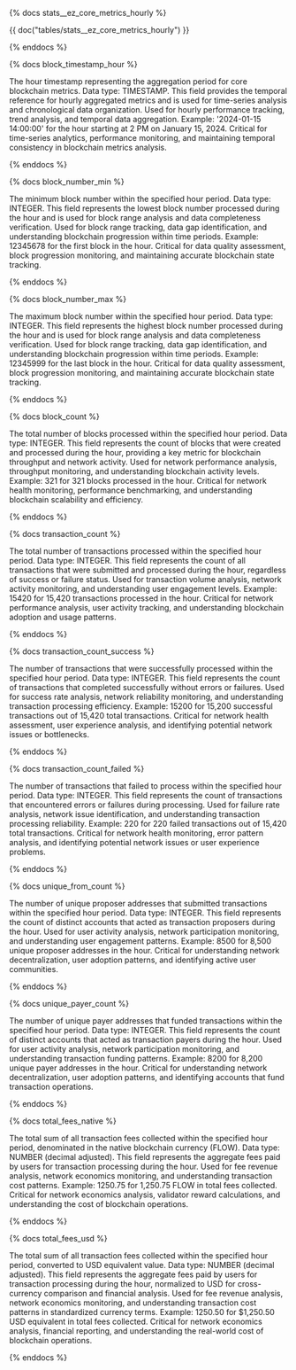 {% docs stats__ez_core_metrics_hourly %}

{{ doc("tables/stats__ez_core_metrics_hourly") }}

{% enddocs %}

{% docs block_timestamp_hour %}

The hour timestamp representing the aggregation period for core blockchain metrics. Data type: TIMESTAMP. This field provides the temporal reference for hourly aggregated metrics and is used for time-series analysis and chronological data organization. Used for hourly performance tracking, trend analysis, and temporal data aggregation. Example: '2024-01-15 14:00:00' for the hour starting at 2 PM on January 15, 2024. Critical for time-series analytics, performance monitoring, and maintaining temporal consistency in blockchain metrics analysis.

{% enddocs %}

{% docs block_number_min %}

The minimum block number within the specified hour period. Data type: INTEGER. This field represents the lowest block number processed during the hour and is used for block range analysis and data completeness verification. Used for block range tracking, data gap identification, and understanding blockchain progression within time periods. Example: 12345678 for the first block in the hour. Critical for data quality assessment, block progression monitoring, and maintaining accurate blockchain state tracking.

{% enddocs %}

{% docs block_number_max %}

The maximum block number within the specified hour period. Data type: INTEGER. This field represents the highest block number processed during the hour and is used for block range analysis and data completeness verification. Used for block range tracking, data gap identification, and understanding blockchain progression within time periods. Example: 12345999 for the last block in the hour. Critical for data quality assessment, block progression monitoring, and maintaining accurate blockchain state tracking.

{% enddocs %}

{% docs block_count %}

The total number of blocks processed within the specified hour period. Data type: INTEGER. This field represents the count of blocks that were created and processed during the hour, providing a key metric for blockchain throughput and network activity. Used for network performance analysis, throughput monitoring, and understanding blockchain activity levels. Example: 321 for 321 blocks processed in the hour. Critical for network health monitoring, performance benchmarking, and understanding blockchain scalability and efficiency.

{% enddocs %}

{% docs transaction_count %}

The total number of transactions processed within the specified hour period. Data type: INTEGER. This field represents the count of all transactions that were submitted and processed during the hour, regardless of success or failure status. Used for transaction volume analysis, network activity monitoring, and understanding user engagement levels. Example: 15420 for 15,420 transactions processed in the hour. Critical for network performance analysis, user activity tracking, and understanding blockchain adoption and usage patterns.

{% enddocs %}

{% docs transaction_count_success %}

The number of transactions that were successfully processed within the specified hour period. Data type: INTEGER. This field represents the count of transactions that completed successfully without errors or failures. Used for success rate analysis, network reliability monitoring, and understanding transaction processing efficiency. Example: 15200 for 15,200 successful transactions out of 15,420 total transactions. Critical for network health assessment, user experience analysis, and identifying potential network issues or bottlenecks.

{% enddocs %}

{% docs transaction_count_failed %}

The number of transactions that failed to process within the specified hour period. Data type: INTEGER. This field represents the count of transactions that encountered errors or failures during processing. Used for failure rate analysis, network issue identification, and understanding transaction processing reliability. Example: 220 for 220 failed transactions out of 15,420 total transactions. Critical for network health monitoring, error pattern analysis, and identifying potential network issues or user experience problems.

{% enddocs %}

{% docs unique_from_count %}

The number of unique proposer addresses that submitted transactions within the specified hour period. Data type: INTEGER. This field represents the count of distinct accounts that acted as transaction proposers during the hour. Used for user activity analysis, network participation monitoring, and understanding user engagement patterns. Example: 8500 for 8,500 unique proposer addresses in the hour. Critical for understanding network decentralization, user adoption patterns, and identifying active user communities.

{% enddocs %}

{% docs unique_payer_count %}

The number of unique payer addresses that funded transactions within the specified hour period. Data type: INTEGER. This field represents the count of distinct accounts that acted as transaction payers during the hour. Used for user activity analysis, network participation monitoring, and understanding transaction funding patterns. Example: 8200 for 8,200 unique payer addresses in the hour. Critical for understanding network decentralization, user adoption patterns, and identifying accounts that fund transaction operations.

{% enddocs %}

{% docs total_fees_native %}

The total sum of all transaction fees collected within the specified hour period, denominated in the native blockchain currency (FLOW). Data type: NUMBER (decimal adjusted). This field represents the aggregate fees paid by users for transaction processing during the hour. Used for fee revenue analysis, network economics monitoring, and understanding transaction cost patterns. Example: 1250.75 for 1,250.75 FLOW in total fees collected. Critical for network economics analysis, validator reward calculations, and understanding the cost of blockchain operations.

{% enddocs %}

{% docs total_fees_usd %}

The total sum of all transaction fees collected within the specified hour period, converted to USD equivalent value. Data type: NUMBER (decimal adjusted). This field represents the aggregate fees paid by users for transaction processing during the hour, normalized to USD for cross-currency comparison and financial analysis. Used for fee revenue analysis, network economics monitoring, and understanding transaction cost patterns in standardized currency terms. Example: 1250.50 for $1,250.50 USD equivalent in total fees collected. Critical for network economics analysis, financial reporting, and understanding the real-world cost of blockchain operations.

{% enddocs %}
